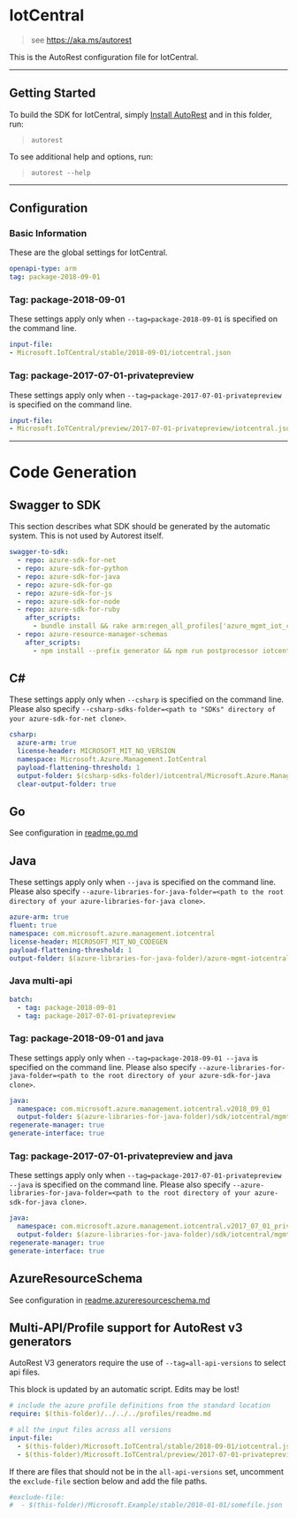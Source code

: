 # IotCentral

> see https://aka.ms/autorest

This is the AutoRest configuration file for IotCentral.

---
## Getting Started
To build the SDK for IotCentral, simply [Install AutoRest](https://aka.ms/autorest/install) and in this folder, run:

> `autorest`

To see additional help and options, run:

> `autorest --help`
---

## Configuration

### Basic Information
These are the global settings for IotCentral.

``` yaml
openapi-type: arm
tag: package-2018-09-01
```

### Tag: package-2018-09-01

These settings apply only when `--tag=package-2018-09-01` is specified on the command line.

``` yaml $(tag) == 'package-2018-09-01'
input-file:
- Microsoft.IoTCentral/stable/2018-09-01/iotcentral.json
```

### Tag: package-2017-07-01-privatepreview

These settings apply only when `--tag=package-2017-07-01-privatepreview` is specified on the command line.

``` yaml $(tag) == 'package-2017-07-01-privatepreview'
input-file:
- Microsoft.IoTCentral/preview/2017-07-01-privatepreview/iotcentral.json
```

---
# Code Generation

## Swagger to SDK

This section describes what SDK should be generated by the automatic system.
This is not used by Autorest itself.

``` yaml $(swagger-to-sdk)
swagger-to-sdk:
  - repo: azure-sdk-for-net
  - repo: azure-sdk-for-python
  - repo: azure-sdk-for-java
  - repo: azure-sdk-for-go
  - repo: azure-sdk-for-js
  - repo: azure-sdk-for-node
  - repo: azure-sdk-for-ruby
    after_scripts:
      - bundle install && rake arm:regen_all_profiles['azure_mgmt_iot_central']
  - repo: azure-resource-manager-schemas
    after_scripts:
      - npm install --prefix generator && npm run postprocessor iotcentral/resource-manager --prefix generator
```

## C#

These settings apply only when `--csharp` is specified on the command line.
Please also specify `--csharp-sdks-folder=<path to "SDKs" directory of your azure-sdk-for-net clone>`.

``` yaml $(csharp)
csharp:
  azure-arm: true
  license-header: MICROSOFT_MIT_NO_VERSION
  namespace: Microsoft.Azure.Management.IotCentral
  payload-flattening-threshold: 1
  output-folder: $(csharp-sdks-folder)/iotcentral/Microsoft.Azure.Management.IotCentral/src/Generated
  clear-output-folder: true
```

## Go

See configuration in [readme.go.md](./readme.go.md)

## Java

These settings apply only when `--java` is specified on the command line.
Please also specify `--azure-libraries-for-java-folder=<path to the root directory of your azure-libraries-for-java clone>`.

``` yaml $(java)
azure-arm: true
fluent: true
namespace: com.microsoft.azure.management.iotcentral
license-header: MICROSOFT_MIT_NO_CODEGEN
payload-flattening-threshold: 1
output-folder: $(azure-libraries-for-java-folder)/azure-mgmt-iotcentral
```

### Java multi-api

``` yaml $(java) && $(multiapi)
batch:
  - tag: package-2018-09-01
  - tag: package-2017-07-01-privatepreview
```

### Tag: package-2018-09-01 and java

These settings apply only when `--tag=package-2018-09-01 --java` is specified on the command line.
Please also specify `--azure-libraries-for-java-folder=<path to the root directory of your azure-sdk-for-java clone>`.

``` yaml $(tag)=='package-2018-09-01' && $(java) && $(multiapi)
java:
  namespace: com.microsoft.azure.management.iotcentral.v2018_09_01
  output-folder: $(azure-libraries-for-java-folder)/sdk/iotcentral/mgmt-v2018_09_01
regenerate-manager: true
generate-interface: true
```

### Tag: package-2017-07-01-privatepreview and java

These settings apply only when `--tag=package-2017-07-01-privatepreview --java` is specified on the command line.
Please also specify `--azure-libraries-for-java-folder=<path to the root directory of your azure-sdk-for-java clone>`.

``` yaml $(tag)=='package-2017-07-01-privatepreview' && $(java) && $(multiapi)
java:
  namespace: com.microsoft.azure.management.iotcentral.v2017_07_01_privatepreview
  output-folder: $(azure-libraries-for-java-folder)/sdk/iotcentral/mgmt-v2017_07_01_privatepreview
regenerate-manager: true
generate-interface: true
```

## AzureResourceSchema

See configuration in [readme.azureresourceschema.md](./readme.azureresourceschema.md)

## Multi-API/Profile support for AutoRest v3 generators 

AutoRest V3 generators require the use of `--tag=all-api-versions` to select api files.

This block is updated by an automatic script. Edits may be lost!

``` yaml $(tag) == 'all-api-versions' /* autogenerated */
# include the azure profile definitions from the standard location
require: $(this-folder)/../../../profiles/readme.md

# all the input files across all versions
input-file:
  - $(this-folder)/Microsoft.IoTCentral/stable/2018-09-01/iotcentral.json
  - $(this-folder)/Microsoft.IoTCentral/preview/2017-07-01-privatepreview/iotcentral.json

```

If there are files that should not be in the `all-api-versions` set, 
uncomment the  `exclude-file` section below and add the file paths.

``` yaml $(tag) == 'all-api-versions'
#exclude-file: 
#  - $(this-folder)/Microsoft.Example/stable/2010-01-01/somefile.json
```

